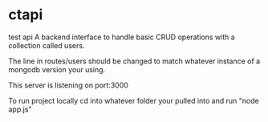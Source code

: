 ctapi
=====

test api
A backend interface to handle basic CRUD operations with a collection called users.

The line in routes/users should be changed to match whatever instance of a mongodb version your using.

This server is listening on port:3000

To run project locally cd into whatever folder your pulled into and run "node app.js"

